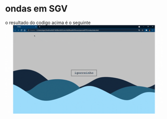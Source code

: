 # ondas em SGV
o resultado do codigo acima é o seguinte
![](https://github.com/igorrzinho/ondasSGV/blob/main/assets/ondasGif.gif)
